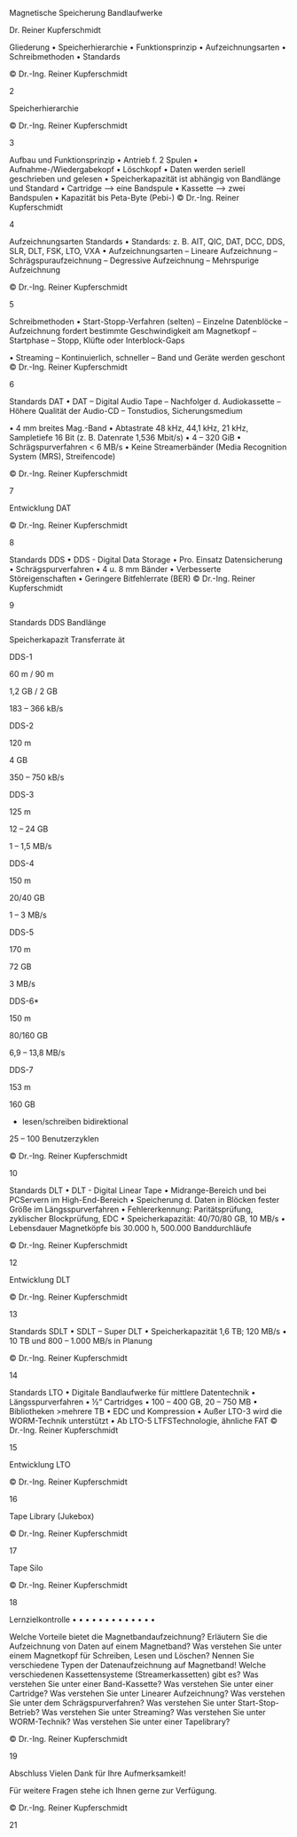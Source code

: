 <style>
h1{color:red}
h2{color:green}
h3{color:blue}
h4{color:yellow}
h5{color:purple}
 
</style>

Magnetische Speicherung
Bandlaufwerke

Dr. Reiner Kupferschmidt

Gliederung
• Speicherhierarchie
• Funktionsprinzip
• Aufzeichnungsarten
• Schreibmethoden
• Standards

© Dr.-Ing. Reiner Kupferschmidt

2

Speicherhierarchie

© Dr.-Ing. Reiner Kupferschmidt

3

Aufbau und
Funktionsprinzip
• Antrieb f. 2 Spulen
• Aufnahme-/Wiedergabekopf
• Löschkopf
• Daten werden seriell geschrieben und
gelesen
• Speicherkapazität ist abhängig von
Bandlänge und Standard
• Cartridge –> eine Bandspule
• Kassette –> zwei Bandspulen
• Kapazität bis Peta-Byte (Pebi-)
© Dr.-Ing. Reiner Kupferschmidt

4

Aufzeichnungsarten
Standards
• Standards: z. B. AIT, QIC, DAT, DCC,
DDS, SLR, DLT, FSK, LTO, VXA
• Aufzeichnungsarten
– Lineare Aufzeichnung
– Schrägspuraufzeichnung
– Degressive Aufzeichnung
– Mehrspurige Aufzeichnung

© Dr.-Ing. Reiner Kupferschmidt

5

Schreibmethoden
• Start-Stopp-Verfahren (selten)
– Einzelne Datenblöcke
– Aufzeichnung fordert bestimmte
Geschwindigkeit am Magnetkopf – Startphase
– Stopp, Klüfte oder Interblock-Gaps

• Streaming
– Kontinuierlich, schneller
– Band und Geräte werden geschont
© Dr.-Ing. Reiner Kupferschmidt

6

Standards DAT
• DAT – Digital Audio Tape
– Nachfolger d. Audiokassette
– Höhere Qualität der Audio-CD
– Tonstudios, Sicherungsmedium

• 4 mm breites Mag.-Band
• Abtastrate 48 kHz, 44,1 kHz, 21 kHz,
Sampletiefe 16 Bit
(z. B. Datenrate 1,536 Mbit/s)
• 4 – 320 GiB
• Schrägspurverfahren < 6 MB/s
• Keine Streamerbänder (Media
Recognition System (MRS),
Streifencode)

© Dr.-Ing. Reiner Kupferschmidt

7

Entwicklung DAT

© Dr.-Ing. Reiner Kupferschmidt

8

Standards DDS
• DDS - Digital Data Storage
• Pro. Einsatz
Datensicherung
• Schrägspurverfahren
• 4 u. 8 mm Bänder
• Verbesserte
Störeigenschaften
• Geringere Bitfehlerrate
(BER)
© Dr.-Ing. Reiner Kupferschmidt

9

Standards DDS
Bandlänge

Speicherkapazit Transferrate
ät

DDS-1

60 m / 90 m

1,2 GB / 2 GB

183 – 366 kB/s

DDS-2

120 m

4 GB

350 – 750 kB/s

DDS-3

125 m

12 – 24 GB

1 – 1,5 MB/s

DDS-4

150 m

20/40 GB

1 – 3 MB/s

DDS-5

170 m

72 GB

3 MB/s

DDS-6\*

150 m

80/160 GB

6,9 – 13,8 MB/s

DDS-7

153 m

160 GB

- lesen/schreiben bidirektional

25 – 100 Benutzerzyklen

© Dr.-Ing. Reiner Kupferschmidt

10

Standards DLT
• DLT - Digital Linear Tape
• Midrange-Bereich und bei PCServern im High-End-Bereich
• Speicherung d. Daten in Blöcken
fester Größe im
Längsspurverfahren
• Fehlererkennung: Paritätsprüfung,
zyklischer Blockprüfung, EDC
• Speicherkapazität:
40/70/80 GB, 10 MB/s
• Lebensdauer Magnetköpfe bis
30.000 h, 500.000 Banddurchläufe

© Dr.-Ing. Reiner Kupferschmidt

12

Entwicklung DLT

© Dr.-Ing. Reiner Kupferschmidt

13

Standards SDLT
• SDLT – Super DLT
• Speicherkapazität 1,6 TB; 120 MB/s
• 10 TB und 800 – 1.000 MB/s in Planung

© Dr.-Ing. Reiner Kupferschmidt

14

Standards LTO
• Digitale Bandlaufwerke für
mittlere Datentechnik
• Längsspurverfahren
• ½“ Cartridges
• 100 – 400 GB, 20 – 750 MB
• Bibliotheken >mehrere TB
• EDC und Kompression
• Außer LTO-3 wird die
WORM-Technik unterstützt
• Ab LTO-5 LTFSTechnologie, ähnliche FAT
© Dr.-Ing. Reiner Kupferschmidt

15

Entwicklung LTO

© Dr.-Ing. Reiner Kupferschmidt

16

Tape Library (Jukebox)

© Dr.-Ing. Reiner Kupferschmidt

17

Tape Silo

© Dr.-Ing. Reiner Kupferschmidt

18

Lernzielkontrolle
•
•
•
•
•
•
•
•
•
•
•
•
•

Welche Vorteile bietet die Magnetbandaufzeichnung?
Erläutern Sie die Aufzeichnung von Daten auf einem Magnetband?
Was verstehen Sie unter einem Magnetkopf für Schreiben, Lesen und
Löschen?
Nennen Sie verschiedene Typen der Datenaufzeichnung auf Magnetband!
Welche verschiedenen Kassettensysteme (Streamerkassetten) gibt es?
Was verstehen Sie unter einer Band-Kassette?
Was verstehen Sie unter einer Cartridge?
Was verstehen Sie unter Linearer Aufzeichnung?
Was verstehen Sie unter dem Schrägspurverfahren?
Was verstehen Sie unter Start-Stop-Betrieb?
Was verstehen Sie unter Streaming?
Was verstehen Sie unter WORM-Technik?
Was verstehen Sie unter einer Tapelibrary?

© Dr.-Ing. Reiner Kupferschmidt

19

Abschluss
Vielen Dank für Ihre Aufmerksamkeit!

Für weitere Fragen stehe ich Ihnen gerne
zur Verfügung.

© Dr.-Ing. Reiner Kupferschmidt

21


